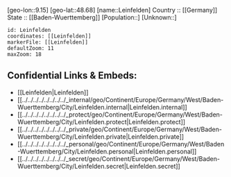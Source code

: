 ﻿---
location: [48.68,9.15] 
mapzoom: [7,12] 
mapmarker: city 
type: City
tags:
- geo/City


SpocWebEntityId: 31923
isDeleted: false
confidential: public

---
[geo-lon::9.15] 
[geo-lat::48.68] 
[name::Leinfelden] 
Country :: [[Germany]]  
State :: [[Baden-Wuerttemberg]] 
[Population::] 
[Unknown::] 


```leaflet
id: Leinfelden
coordinates: [[Leinfelden]] 
markerFile: [[Leinfelden]] 
defaultZoom: 11 
maxZoom: 18
```


## Confidential Links & Embeds: 
- [[Leinfelden|Leinfelden]]  
- [[../../../../../../../../_internal/geo/Continent/Europe/Germany/West/Baden-Wuerttemberg/City/Leinfelden.internal|Leinfelden.internal]] 
- [[../../../../../../../../_protect/geo/Continent/Europe/Germany/West/Baden-Wuerttemberg/City/Leinfelden.protect|Leinfelden.protect]] 
- [[../../../../../../../../_private/geo/Continent/Europe/Germany/West/Baden-Wuerttemberg/City/Leinfelden.private|Leinfelden.private]] 
- [[../../../../../../../../_personal/geo/Continent/Europe/Germany/West/Baden-Wuerttemberg/City/Leinfelden.personal|Leinfelden.personal]] 
- [[../../../../../../../../_secret/geo/Continent/Europe/Germany/West/Baden-Wuerttemberg/City/Leinfelden.secret|Leinfelden.secret]] 

